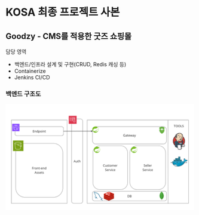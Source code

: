 # KOSA 최종 프로젝트 사본
## Goodzy - CMS를 적용한 굿즈 쇼핑몰
담당 영역
- 백엔드/인프라 설계 및 구현(CRUD, Redis 캐싱 등)
- Containerize
- Jenkins CI/CD

### 백엔드 구조도
![아키텍처](./architecture.png)
